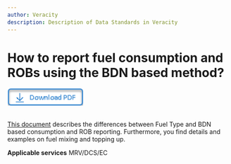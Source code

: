 ```yaml
---
author: Veracity
description: Description of Data Standards in Veracity
---
```


# How to report fuel consumption and ROBs using the BDN based method?

<a href="https://veracitycdnprod.blob.core.windows.net/developer/veracitystatic/ovd/BDN%20based%20reporting%20in%20OVD.pdf" download>
    <img src="assets/download.png" alt="Download PDF" height="40">
  </a>

  <br>
  <br>

[This document](https://veracitycdnprod.blob.core.windows.net/developer/veracitystatic/ovd/BDN%20based%20reporting%20in%20OVD.pdf) describes the differences between Fuel Type and BDN based consumption and ROB reporting. Furthermore, you find details and examples on fuel mixing and topping up.

**Applicable services**
MRV/DCS/EC
